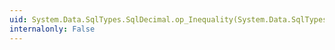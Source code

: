 ```yaml
---
uid: System.Data.SqlTypes.SqlDecimal.op_Inequality(System.Data.SqlTypes.SqlDecimal,System.Data.SqlTypes.SqlDecimal)
internalonly: False
---
```

